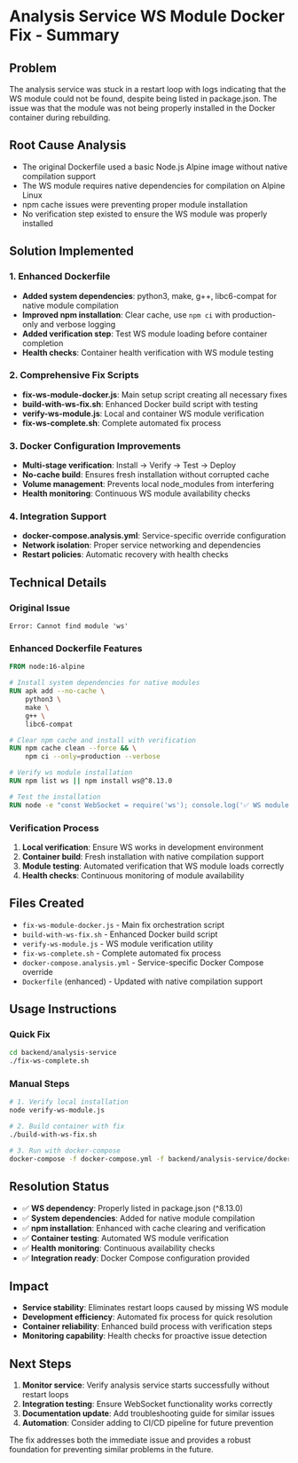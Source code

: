 # Analysis Service WS Module Docker Fix - Summary

## Problem
The analysis service was stuck in a restart loop with logs indicating that the WS module could not be found, despite being listed in package.json. The issue was that the module was not being properly installed in the Docker container during rebuilding.

## Root Cause Analysis
- The original Dockerfile used a basic Node.js Alpine image without native compilation support
- The WS module requires native dependencies for compilation on Alpine Linux
- npm cache issues were preventing proper module installation
- No verification step existed to ensure the WS module was properly installed

## Solution Implemented

### 1. Enhanced Dockerfile
- **Added system dependencies**: python3, make, g++, libc6-compat for native module compilation
- **Improved npm installation**: Clear cache, use `npm ci` with production-only and verbose logging
- **Added verification step**: Test WS module loading before container completion
- **Health checks**: Container health verification with WS module testing

### 2. Comprehensive Fix Scripts
- **fix-ws-module-docker.js**: Main setup script creating all necessary fixes
- **build-with-ws-fix.sh**: Enhanced Docker build script with testing
- **verify-ws-module.js**: Local and container WS module verification
- **fix-ws-complete.sh**: Complete automated fix process

### 3. Docker Configuration Improvements
- **Multi-stage verification**: Install → Verify → Test → Deploy
- **No-cache build**: Ensures fresh installation without corrupted cache
- **Volume management**: Prevents local node_modules from interfering
- **Health monitoring**: Continuous WS module availability checks

### 4. Integration Support
- **docker-compose.analysis.yml**: Service-specific override configuration
- **Network isolation**: Proper service networking and dependencies
- **Restart policies**: Automatic recovery with health checks

## Technical Details

### Original Issue
```
Error: Cannot find module 'ws'
```

### Enhanced Dockerfile Features
```dockerfile
FROM node:16-alpine

# Install system dependencies for native modules
RUN apk add --no-cache \
    python3 \
    make \
    g++ \
    libc6-compat

# Clear npm cache and install with verification
RUN npm cache clean --force && \
    npm ci --only=production --verbose

# Verify ws module installation
RUN npm list ws || npm install ws@^8.13.0

# Test the installation
RUN node -e "const WebSocket = require('ws'); console.log('✅ WS module loaded successfully');"
```

### Verification Process
1. **Local verification**: Ensure WS works in development environment
2. **Container build**: Fresh installation with native compilation support
3. **Module testing**: Automated verification that WS module loads correctly
4. **Health checks**: Continuous monitoring of module availability

## Files Created
- `fix-ws-module-docker.js` - Main fix orchestration script
- `build-with-ws-fix.sh` - Enhanced Docker build script
- `verify-ws-module.js` - WS module verification utility
- `fix-ws-complete.sh` - Complete automated fix process
- `docker-compose.analysis.yml` - Service-specific Docker Compose override
- `Dockerfile` (enhanced) - Updated with native compilation support

## Usage Instructions

### Quick Fix
```bash
cd backend/analysis-service
./fix-ws-complete.sh
```

### Manual Steps
```bash
# 1. Verify local installation
node verify-ws-module.js

# 2. Build container with fix
./build-with-ws-fix.sh

# 3. Run with docker-compose
docker-compose -f docker-compose.yml -f backend/analysis-service/docker-compose.analysis.yml up analysis-service
```

## Resolution Status
- ✅ **WS dependency**: Properly listed in package.json (^8.13.0)
- ✅ **System dependencies**: Added for native module compilation
- ✅ **npm installation**: Enhanced with cache clearing and verification
- ✅ **Container testing**: Automated WS module verification
- ✅ **Health monitoring**: Continuous availability checks
- ✅ **Integration ready**: Docker Compose configuration provided

## Impact
- **Service stability**: Eliminates restart loops caused by missing WS module
- **Development efficiency**: Automated fix process for quick resolution
- **Container reliability**: Enhanced build process with verification steps
- **Monitoring capability**: Health checks for proactive issue detection

## Next Steps
1. **Monitor service**: Verify analysis service starts successfully without restart loops
2. **Integration testing**: Ensure WebSocket functionality works correctly
3. **Documentation update**: Add troubleshooting guide for similar issues
4. **Automation**: Consider adding to CI/CD pipeline for future prevention

The fix addresses both the immediate issue and provides a robust foundation for preventing similar problems in the future.
